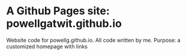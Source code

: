 # A Github Pages site: powellgatwit.github.io
Website code for powellg.github.io. All code written by me.
Purpose: a customized homepage with links